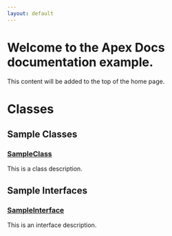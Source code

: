 ```yaml
---
layout: default
---
```

# Welcome to the Apex Docs documentation example.

This content will be added to the top of the home page.

# Classes
## Sample Classes

### [SampleClass](/Sample-Classes/SampleClass.md)


This is a class description.


## Sample Interfaces

### [SampleInterface](/Sample-Interfaces/SampleInterface.md)


This is an interface description.


